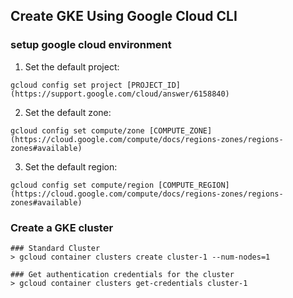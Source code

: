 ## Create GKE Using Google Cloud CLI

### setup google cloud environment

1) Set the default project:
```
gcloud config set project [PROJECT_ID](https://support.google.com/cloud/answer/6158840)
```

2) Set the default zone:
```
gcloud config set compute/zone [COMPUTE_ZONE](https://cloud.google.com/compute/docs/regions-zones/regions-zones#available)
```
3) Set the default region:
```
gcloud config set compute/region [COMPUTE_REGION](https://cloud.google.com/compute/docs/regions-zones/regions-zones#available)
```

### Create a GKE cluster

```
### Standard Cluster
> gcloud container clusters create cluster-1 --num-nodes=1

### Get authentication credentials for the cluster
> gcloud container clusters get-credentials cluster-1
```
